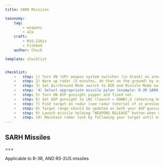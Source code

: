 ```yaml
---
title: SARH Missiles

taxonomy:
    tag:
        - weapons
        - a2a
    craft:
        - MiG-21bis
        - Fishbed
    author: Chuck

template: chucklist


checklist:
    -   step: 1) Turn ON (UP) weapon system switches (in black) on armament panel.
    -   step: 2) Warm up radar (5 minutes, do that on the ground) by using the radar mode switch to STANDBY (middle position). Then, set radar mode to ON (UP position) and LOW ALT switch to middle position.
    -   step: 3) Set Air/Ground Mode switch to AIR and Missile Mode switch to SAR (DOWN).
    -   step: '4) Select appropriate missile pylon (example: R-3R SARH missile on inner left pylon, select pylon 1). NOTE: 1-2 and 3-4 fire 2 missiles in quick succession.'
    -   step: 5) Turn ON ASP gunsight pipper and fixed net.
    -   step: 6) Set ASP gunsight to LNC (launch = DOWN),S (shooting mode = UP), AUT (automatic = UP) and CC (ASP MISSILE mode).
    -   step: 7) Find target on radar (see radar tutorial of in previous section), slew your TDC on it and lock it with the RADAR LOCK button on your stick.
    -   step: 8) Target range should be updated on both your ASP gunsight (see next page for details) and radar “CHASE” mode screen.
    -   step: 9) Launch missile holding “WEAPONS RELEASE” button when you are in lethal missile range.
    -   step: 10) Maintain radar lock by following your target until missile impact.
---
```


## SARH Missiles

===
  
Applicable to  R-3R, AND RS-2US missiles
